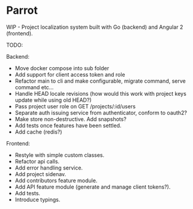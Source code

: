 # Parrot
WIP - Project localization system built with Go (backend) and Angular 2 (frontend).

TODO:

Backend:
- Move docker compose into sub folder
- Add support for client access token and role
- Refactor main to cli and make configurable, migrate command, serve command etc...
- Handle HEAD locale revisions (how would this work with project keys update while using old HEAD?)
- Pass project user role on GET /projects/:id/users
- Separate auth issuing service from authenticator, conform to oauth2?
- Make store non-destructive. Add snapshots?
- Add tests once features have been settled.
- Add cache (redis?)

Frontend:
- Restyle with simple custom classes.
- Refactor api calls.
- Add error handling service.
- Add project sidenav.
- Add contributors feature module.
- Add API feature module (generate and manage client tokens?).
- Add tests.
- Introduce typings.
